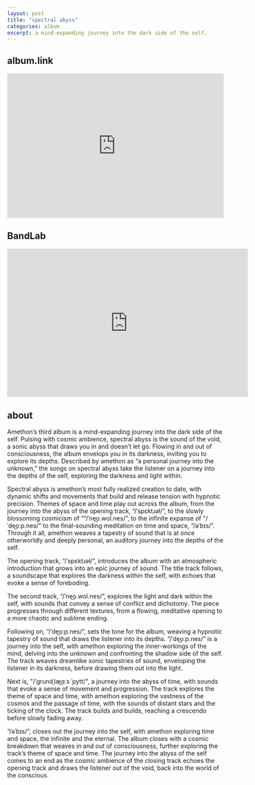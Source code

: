 ```yaml
---
layout: post
title: "spectral abyss"
categories: album
excerpt: a mind-expanding journey into the dark side of the self.
---
```


<h2>album.link</h2>

<div style="max-width:100%;"><div style="position:relative;padding-bottom:calc(56.25% + 52px);height: 0;"><iframe style="position:absolute;top:0;left:0;" width="100%" height="100%" src="https://odesli.co/embed/?url=https%3A%2F%2Falbum.link%2Fi%2F1616840317&theme=light" frameborder="0" allowfullscreen sandbox="allow-same-origin allow-scripts allow-presentation allow-popups allow-popups-to-escape-sandbox" allow="clipboard-read; clipboard-write"></iframe></div></div>

<h2>BandLab</h2>
<iframe width="560" height="345" src="https://www.bandlab.com/embed/collection/?id=bcb53306-6ea7-ec11-a99b-0004ffd34479" frameborder="0" allowfullscreen></iframe>

<h2>about</h2>
<p>
Amethon’s third album is a mind-expanding journey into the dark side of the self. Pulsing with cosmic ambience, spectral abyss is the sound of the void, a sonic abyss that draws you in and doesn’t let go. Flowing in and out of consciousness, the album envelops you in its darkness, inviting you to explore its depths. Described by amethon as “a personal journey into the unknown,” the songs on spectral abyss take the listener on a journey into the depths of the self, exploring the darkness and light within.

<p>
Spectral abyss is amethon’s most fully realized creation to date, with dynamic shifts and movements that build and release tension with hypnotic precision. Themes of space and time play out across the album, from the journey into the abyss of the opening track, “/ˈspɛktɹəɫ/”, to the slowly blossoming cosmicism of ““/ˈne͜o.wol.nes/”, to the infinite expanse of "/ˈde͜oːp.nes/" to the final-sounding meditation on time and space, “/əˈbɪs/”. Through it all, amethon weaves a tapestry of sound that is at once otherworldly and deeply personal, an auditory journey into the depths of the self.

<p>
The opening track, “/ˈspɛktɹəɫ/”, introduces the album with an atmospheric introduction that grows into an epic journey of sound. The title track follows, a soundscape that explores the darkness within the self, with echoes that evoke a sense of foreboding.

<p>
The second track, “/ˈne͜o.wol.nes/”, explores the light and dark within the self, with sounds that convey a sense of conflict and dichotomy. The piece progresses through different textures, from a flowing, meditative opening to a more chaotic and sublime ending. 

<p>
Following on, “/ˈde͜oːp.nes/”, sets the tone for the album, weaving a hypnotic tapestry of sound that draws the listener into its depths. “/ˈde͜oːp.nes/” is a journey into the self, with amethon exploring the inner-workings of the mind, delving into the unknown and confronting the shadow side of the self. The track weaves dreamlike sonic tapestries of sound, enveloping the listener in its darkness, before drawing them out into the light. 

<p>
Next is, "/ˈɡrundˌlæ͜ɑːs ˈpytt/", a journey into the abyss of time, with sounds that evoke a sense of movement and progression. The track explores the theme of space and time, with amethon exploring the vastness of the cosmos and the passage of time, with the sounds of distant stars and the ticking of the clock. The track builds and builds, reaching a crescendo before slowly fading away. 

<p>
“/əˈbɪs/”, closes out the journey into the self, with amethon exploring time and space, the infinite and the eternal. The album closes with a cosmic breakdown that weaves in and out of consciousness, further exploring the track’s theme of space and time. The journey into the abyss of the self comes to an end as the cosmic ambience of the closing track echoes the opening track and draws the listener out of the void, back into the world of the conscious.
